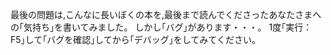 最後の問題は,こんなに長いぼくの本を,最後まで読んでくださったあなたさまへの｢気持ち｣を書いてみました。
しかし｢バグ｣があります・・・。
1度｢実行：F5｣して｢バグを確認｣してから｢デバッグ｣をしてみてください。